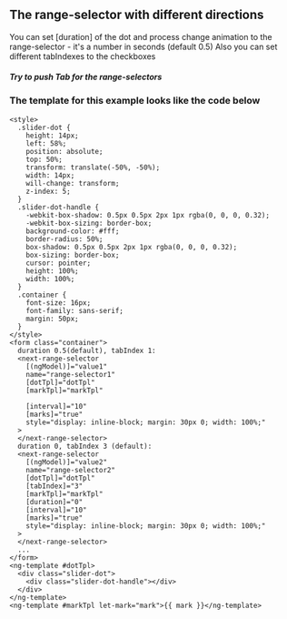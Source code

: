 ## The range-selector with different directions

You can set [duration] of the dot and process change animation to the range-selector - it's a number in seconds (default 0.5)
Also you can set different tabIndexes to the checkboxes

#### _Try to push Tab for the range-selectors_

### The template for this example looks like the code below

```
<style>
  .slider-dot {
    height: 14px;
    left: 58%;
    position: absolute;
    top: 50%;
    transform: translate(-50%, -50%);
    width: 14px;
    will-change: transform;
    z-index: 5;
  }
  .slider-dot-handle {
    -webkit-box-shadow: 0.5px 0.5px 2px 1px rgba(0, 0, 0, 0.32);
    -webkit-box-sizing: border-box;
    background-color: #fff;
    border-radius: 50%;
    box-shadow: 0.5px 0.5px 2px 1px rgba(0, 0, 0, 0.32);
    box-sizing: border-box;
    cursor: pointer;
    height: 100%;
    width: 100%;
  }
  .container {
    font-size: 16px;
    font-family: sans-serif;
    margin: 50px;
  }
</style>
<form class="container">
  duration 0.5(default), tabIndex 1:
  <next-range-selector
    [(ngModel)]="value1"
    name="range-selector1"
    [dotTpl]="dotTpl"
    [markTpl]="markTpl"

    [interval]="10"
    [marks]="true"
    style="display: inline-block; margin: 30px 0; width: 100%;"
  >
  </next-range-selector>
  duration 0, tabIndex 3 (default):
  <next-range-selector
    [(ngModel)]="value2"
    name="range-selector2"
    [dotTpl]="dotTpl"
    [tabIndex]="3"
    [markTpl]="markTpl"
    [duration]="0"
    [interval]="10"
    [marks]="true"
    style="display: inline-block; margin: 30px 0; width: 100%;"
  >
  </next-range-selector>
  ...
</form>
<ng-template #dotTpl>
  <div class="slider-dot">
    <div class="slider-dot-handle"></div>
  </div>
</ng-template>
<ng-template #markTpl let-mark="mark">{{ mark }}</ng-template>
```
